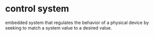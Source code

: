 # control system

embedded system that regulates the behavior of a physical device by seeking to match a system value to a desired value.

